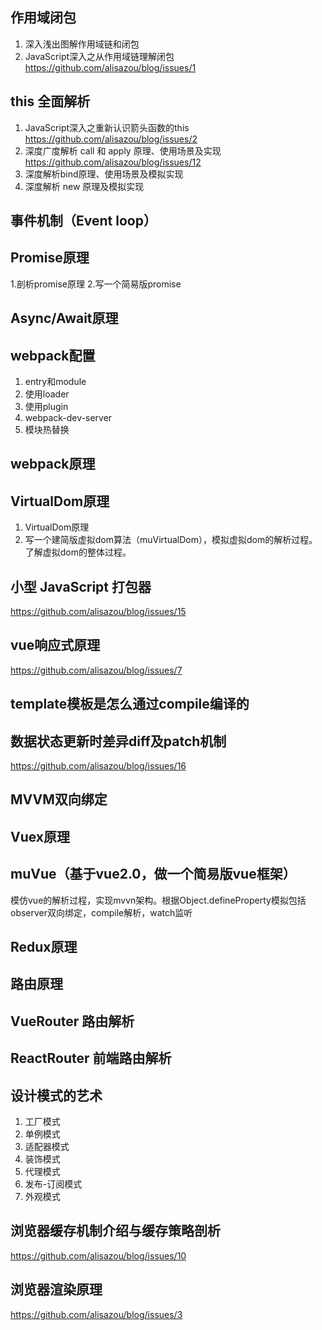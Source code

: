 
## 作用域闭包
1. 深入浅出图解作用域链和闭包
1. JavaScript深入之从作用域链理解闭包
https://github.com/alisazou/blog/issues/1
## this 全面解析
1. JavaScript深入之重新认识箭头函数的this
https://github.com/alisazou/blog/issues/2
2. 深度广度解析 call 和 apply 原理、使用场景及实现
https://github.com/alisazou/blog/issues/12
3. 深度解析bind原理、使用场景及模拟实现
4. 深度解析 new 原理及模拟实现
## 事件机制（Event loop）
## Promise原理
1.剖析promise原理
2.写一个简易版promise
## Async/Await原理
## webpack配置
1. entry和module
1. 使用loader
1. 使用plugin
1. webpack-dev-server
1. 模块热替换

## webpack原理
## VirtualDom原理
1. VirtualDom原理
2. 写一个建简版虚拟dom算法（muVirtualDom），模拟虚拟dom的解析过程。了解虚拟dom的整体过程。
## 小型 JavaScript 打包器
https://github.com/alisazou/blog/issues/15
## vue响应式原理
https://github.com/alisazou/blog/issues/7
## template模板是怎么通过compile编译的
## 数据状态更新时差异diff及patch机制
https://github.com/alisazou/blog/issues/16
## MVVM双向绑定
## Vuex原理
## muVue（基于vue2.0，做一个简易版vue框架）
模仿vue的解析过程，实现mvvn架构。根据Object.defineProperty模拟包括observer双向绑定，compile解析，watch监听

## Redux原理
## 路由原理
## VueRouter 路由解析
## ReactRouter 前端路由解析
## 设计模式的艺术
1. 工厂模式
1. 单例模式
1. 适配器模式
1. 装饰模式
1. 代理模式
1. 发布-订阅模式
1. 外观模式
## 浏览器缓存机制介绍与缓存策略剖析
https://github.com/alisazou/blog/issues/10
## 浏览器渲染原理
https://github.com/alisazou/blog/issues/3
